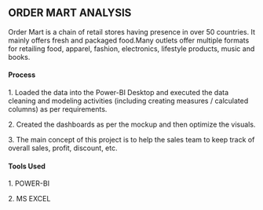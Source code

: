<h2>ORDER MART ANALYSIS</h2>
<p>Order Mart is a chain of retail stores having presence in over 50 countries. It mainly offers fresh and packaged food.Many outlets offer multiple formats for retailing food, apparel, fashion, electronics, lifestyle products, music and books.</p>
<h4> Process </h4>
<p>1. Loaded the data into the Power-BI Desktop and executed the data cleaning and modeling activities (including creating measures / calculated columns) as per requirements.</p>
<p>2. Created the dashboards as per the mockup and then optimize the visuals.<p>
<p>3. The main concept of this project is to help the sales team to keep track of overall sales, profit, discount, etc.</P> 
<h4> Tools Used </h4>
<p>1. POWER-BI</P>
<p>2. MS EXCEL</P>
